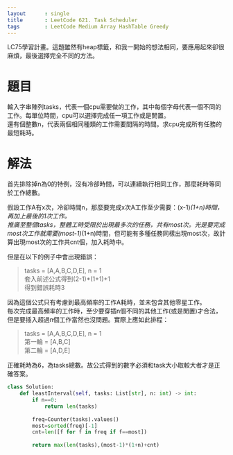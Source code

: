 ```yaml
--- 
layout      : single
title       : LeetCode 621. Task Scheduler
tags        : LeetCode Medium Array HashTable Greedy
---
```

LC75學習計畫。這題雖然有heap標籤，和我一開始的想法相同，要應用起來卻很麻煩，最後選擇完全不同的方法。  

# 題目
輸入字串陣列tasks，代表一個cpu需要做的工作，其中每個字母代表一個不同的工作。每單位時間，cpu可以選擇完成任一項工作或是閒置。  
還有個整數n，代表兩個相同種類的工作需要間隔的時間。求cpu完成所有任務的最短耗時。  

# 解法
首先排除掉n為0的特例，沒有冷卻時間，可以連續執行相同工作，那麼耗時等同於工作總數。  

假設工作A有x次，冷卻時間n，那麼要完成x次A工作至少需要：(x-1)*(1+n)時間，再加上最後的1次工作。  
推廣至整個tasks，整體工時受限於出現最多次的任務，共有most次。光是要完成most次工作就需要(most-1)*(1+n)時間，但可能有多種任務同樣出現most次，故計算出現most次的工作共cnt個，加入耗時中。  

但是在以下的例子中會出現錯誤：  
> tasks = [A,A,B,C,D,E], n = 1  
> 套入前述公式得到(2-1)*(1+1)+1  
> 得到錯誤耗時3  

因為這個公式只有考慮到最高頻率的工作A耗時，並未包含其他零星工作。  
每次完成最高頻率的工作時，至少要穿插n個不同的其他工作(或是閒置)才合法，但是要插入超過n個工作當然也沒問題。實際上應如此排程：    
> tasks = [A,A,B,C,D,E], n = 1  
> 第一輪 = [A,B,C]  
> 第二輪 = [A,D,E]  

正確耗時為6，為tasks總數。故公式得到的數字必須和task大小取較大者才是正確答案。  

```python
class Solution:
    def leastInterval(self, tasks: List[str], n: int) -> int:
        if n==0:
            return len(tasks)
        
        freq=Counter(tasks).values()
        most=sorted(freq)[-1]
        cnt=len([f for f in freq if f==most])
        
        return max(len(tasks),(most-1)*(1+n)+cnt)
```
